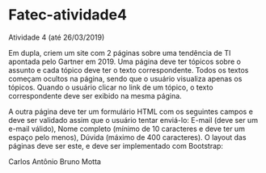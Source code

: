 # Fatec-atividade4
Atividade 4 (até 26/03/2019) 

Em dupla, criem um site com 2 páginas sobre uma tendência de TI apontada pelo Gartner em 2019. Uma página deve ter tópicos sobre o assunto e cada tópico deve ter o texto correspondente. Todos os textos começam ocultos na página, sendo que o usuário visualiza apenas os tópicos. Quando o usuário clicar no link de um tópico, o texto correspondente deve ser exibido na mesma página.

A outra página deve ter um formulário HTML com os seguintes campos e deve ser validado assim que o usuário tentar enviá-lo: E-mail (deve ser um e-mail válido), Nome completo (mínimo de 10 caracteres e deve ter um espaço pelo menos), Dúvida (máximo de 400 caracteres). O layout das páginas deve ser este, e deve ser implementado com Bootstrap:

Carlos Antônio
Bruno Motta
